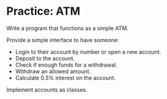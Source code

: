 # Practice: ATM
Write a program that functions as a simple ATM.

Provide a simple interface to have someone:
* Login to their account by number or open a new account.
* Deposit to the account.
* Check if enough funds for a withdrawal.
* Withdraw an allowed amount.
* Calculate 0.5% interest on the account.

Implement accounts as classes.
